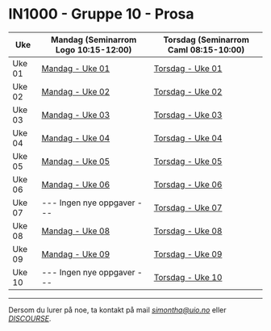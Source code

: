 # IN1000 - Gruppe 10 - Prosa

| Uke    | Mandag (Seminarrom Logo 10:15-12:00) | Torsdag (Seminarrom Caml 08:15-10:00) |
| ------ | ------------------------------------ | ------------------------------------- |
| Uke 01 | [Mandag - Uke 01](./uke-01/mandag/)  | [Torsdag - Uke 01](./uke-01/torsdag/) |
| Uke 02 | [Mandag - Uke 02](./uke-02/mandag/)  | [Torsdag - Uke 02](./uke-02/torsdag/) |
| Uke 03 | [Mandag - Uke 03](./uke-03/mandag/)  | [Torsdag - Uke 03](./uke-03/torsdag/) |
| Uke 04 | [Mandag - Uke 04](./uke-04/mandag/)  | [Torsdag - Uke 04](./uke-04/torsdag/) |
| Uke 05 | [Mandag - Uke 05](./uke-05/mandag/)  | [Torsdag - Uke 05](./uke-05/torsdag/) |
| Uke 06 | [Mandag - Uke 06](./uke-06/mandag/)  | [Torsdag - Uke 06](./uke-06/torsdag/) |
| Uke 07 | --- Ingen nye oppgaver ---           | [Torsdag - Uke 07](./uke-07/torsdag/) |
| Uke 08 | [Mandag - Uke 08](./uke-08/mandag/)  | [Torsdag - Uke 08](./uke-08/torsdag/) |
| Uke 09 | [Mandag - Uke 09](./uke-09/mandag/)  | [Torsdag - Uke 09](./uke-09/torsdag/) |
| Uke 10 | --- Ingen nye oppgaver ---           | [Torsdag - Uke 10](./uke-10/torsdag/) |

---

Dersom du lurer på noe, ta kontakt på mail *simontha@uio.no* eller _[DISCOURSE](https://discourse.uio.no/c/in1000-25h/671)_.
